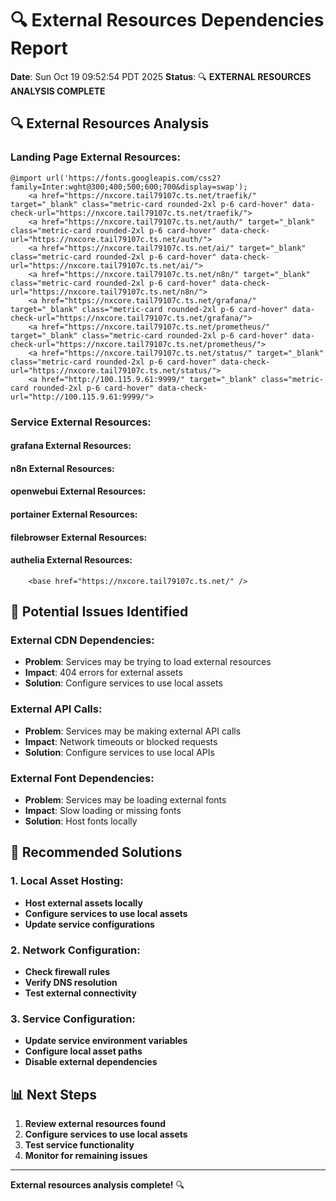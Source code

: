 # 🔍 External Resources Dependencies Report

**Date**: Sun Oct 19 09:52:54 PDT 2025
**Status**: 🔍 **EXTERNAL RESOURCES ANALYSIS COMPLETE**

## 🔍 **External Resources Analysis**

### **Landing Page External Resources**:
  <script src="https://cdn.tailwindcss.com"></script>
    @import url('https://fonts.googleapis.com/css2?family=Inter:wght@300;400;500;600;700&display=swap');
        <a href="https://nxcore.tail79107c.ts.net/traefik/" target="_blank" class="metric-card rounded-2xl p-6 card-hover" data-check-url="https://nxcore.tail79107c.ts.net/traefik/">
        <a href="https://nxcore.tail79107c.ts.net/auth/" target="_blank" class="metric-card rounded-2xl p-6 card-hover" data-check-url="https://nxcore.tail79107c.ts.net/auth/">
        <a href="https://nxcore.tail79107c.ts.net/ai/" target="_blank" class="metric-card rounded-2xl p-6 card-hover" data-check-url="https://nxcore.tail79107c.ts.net/ai/">
        <a href="https://nxcore.tail79107c.ts.net/n8n/" target="_blank" class="metric-card rounded-2xl p-6 card-hover" data-check-url="https://nxcore.tail79107c.ts.net/n8n/">
        <a href="https://nxcore.tail79107c.ts.net/grafana/" target="_blank" class="metric-card rounded-2xl p-6 card-hover" data-check-url="https://nxcore.tail79107c.ts.net/grafana/">
        <a href="https://nxcore.tail79107c.ts.net/prometheus/" target="_blank" class="metric-card rounded-2xl p-6 card-hover" data-check-url="https://nxcore.tail79107c.ts.net/prometheus/">
        <a href="https://nxcore.tail79107c.ts.net/status/" target="_blank" class="metric-card rounded-2xl p-6 card-hover" data-check-url="https://nxcore.tail79107c.ts.net/status/">
        <a href="http://100.115.9.61:9999/" target="_blank" class="metric-card rounded-2xl p-6 card-hover" data-check-url="http://100.115.9.61:9999/">

### **Service External Resources**:
#### **grafana External Resources**:

#### **n8n External Resources**:

#### **openwebui External Resources**:

#### **portainer External Resources**:

#### **filebrowser External Resources**:

#### **authelia External Resources**:
        <base href="https://nxcore.tail79107c.ts.net/" />


## 🚨 **Potential Issues Identified**

### **External CDN Dependencies**:
- **Problem**: Services may be trying to load external resources
- **Impact**: 404 errors for external assets
- **Solution**: Configure services to use local assets

### **External API Calls**:
- **Problem**: Services may be making external API calls
- **Impact**: Network timeouts or blocked requests
- **Solution**: Configure services to use local APIs

### **External Font Dependencies**:
- **Problem**: Services may be loading external fonts
- **Impact**: Slow loading or missing fonts
- **Solution**: Host fonts locally

## 🔧 **Recommended Solutions**

### **1. Local Asset Hosting**:
- **Host external assets locally**
- **Configure services to use local assets**
- **Update service configurations**

### **2. Network Configuration**:
- **Check firewall rules**
- **Verify DNS resolution**
- **Test external connectivity**

### **3. Service Configuration**:
- **Update service environment variables**
- **Configure local asset paths**
- **Disable external dependencies**

## 📊 **Next Steps**

1. **Review external resources found**
2. **Configure services to use local assets**
3. **Test service functionality**
4. **Monitor for remaining issues**

---
**External resources analysis complete!** 🔍
